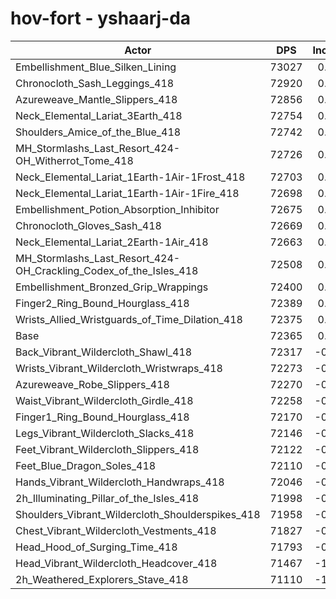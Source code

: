 # hov-fort - yshaarj-da
| Actor | DPS | Increase |
|---|:---:|:---:|
|Embellishment_Blue_Silken_Lining|73027|0.91%|
|Chronocloth_Sash_Leggings_418|72920|0.77%|
|Azureweave_Mantle_Slippers_418|72856|0.68%|
|Neck_Elemental_Lariat_3Earth_418|72754|0.54%|
|Shoulders_Amice_of_the_Blue_418|72742|0.52%|
|MH_Stormlashs_Last_Resort_424-OH_Witherrot_Tome_418|72726|0.50%|
|Neck_Elemental_Lariat_1Earth-1Air-1Frost_418|72703|0.47%|
|Neck_Elemental_Lariat_1Earth-1Air-1Fire_418|72698|0.46%|
|Embellishment_Potion_Absorption_Inhibitor|72675|0.43%|
|Chronocloth_Gloves_Sash_418|72669|0.42%|
|Neck_Elemental_Lariat_2Earth-1Air_418|72663|0.41%|
|MH_Stormlashs_Last_Resort_424-OH_Crackling_Codex_of_the_Isles_418|72508|0.20%|
|Embellishment_Bronzed_Grip_Wrappings|72400|0.05%|
|Finger2_Ring_Bound_Hourglass_418|72389|0.03%|
|Wrists_Allied_Wristguards_of_Time_Dilation_418|72375|0.01%|
|Base|72365|0.00%|
|Back_Vibrant_Wildercloth_Shawl_418|72317|-0.07%|
|Wrists_Vibrant_Wildercloth_Wristwraps_418|72273|-0.13%|
|Azureweave_Robe_Slippers_418|72270|-0.13%|
|Waist_Vibrant_Wildercloth_Girdle_418|72258|-0.15%|
|Finger1_Ring_Bound_Hourglass_418|72170|-0.27%|
|Legs_Vibrant_Wildercloth_Slacks_418|72146|-0.30%|
|Feet_Vibrant_Wildercloth_Slippers_418|72122|-0.34%|
|Feet_Blue_Dragon_Soles_418|72110|-0.35%|
|Hands_Vibrant_Wildercloth_Handwraps_418|72046|-0.44%|
|2h_Illuminating_Pillar_of_the_Isles_418|71998|-0.51%|
|Shoulders_Vibrant_Wildercloth_Shoulderspikes_418|71958|-0.56%|
|Chest_Vibrant_Wildercloth_Vestments_418|71827|-0.74%|
|Head_Hood_of_Surging_Time_418|71793|-0.79%|
|Head_Vibrant_Wildercloth_Headcover_418|71467|-1.24%|
|2h_Weathered_Explorers_Stave_418|71110|-1.73%|
